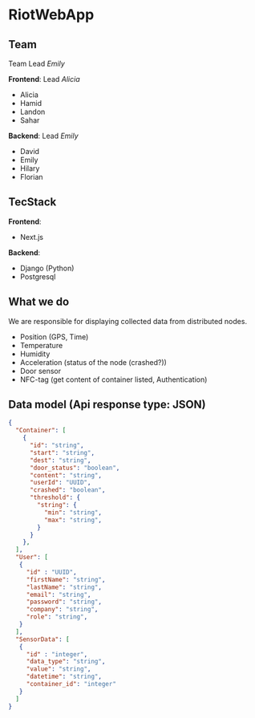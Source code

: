 # RiotWebApp

## Team

Team Lead *Emily*

**Frontend**: Lead *Alicia*
- Alicia
- Hamid
- Landon
- Sahar

**Backend**: Lead *Emily*
- David
- Emily
- Hilary
- Florian

## TecStack

**Frontend**:
- Next.js

**Backend**:
- Django (Python)
- Postgresql

## What we do

We are responsible for displaying collected data from distributed nodes.
- Position (GPS, Time)
- Temperature
- Humidity
- Acceleration (status of the node (crashed?))
- Door sensor
- NFC-tag (get content of container listed, Authentication)

## Data model (Api response type: JSON)

```json
{
  "Container": [
    { 
      "id": "string", 
      "start": "string", 
      "dest": "string", 
      "door_status": "boolean", 
      "content": "string", 
      "userId": "UUID", 
      "crashed": "boolean",
      "threshold": {
        "string": {
          "min": "string",
          "max": "string",
        }
      }
    },
  ],
  "User": [
   { 
     "id" : "UUID",
     "firstName": "string",
     "lastName": "string",
     "email": "string",
     "password": "string",
     "company": "string",
     "role": "string",
   }
  ],
  "SensorData": [
   { 
     "id" : "integer",
     "data_type": "string",
     "value": "string",
     "datetime": "string",
     "container_id": "integer"
   }
  ]
}
```
